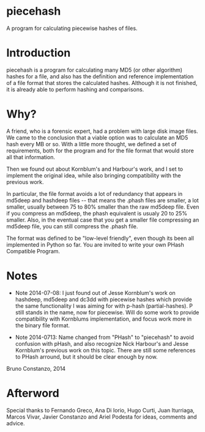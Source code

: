 piecehash
=========

A program for calculating piecewise hashes of files.

Introduction
============

piecehash is a program for calculating many MD5 (or other algorithm) hashes for a file, and also has
the definition and reference implementation of a file format that stores the calculated hashes.
Although it is not finished, it is already able to perform hashing and comparisons.

Why?
====

A friend, who is a forensic expert, had a problem with large disk image files. We came to the
conclusion that a viable option was to calculate an MD5 hash every MB or so. With a little more
thought, we defined a set of requirements, both for the program and for the file format that would
store all that information.

Then we found out about Kornblum's and Harbour's work, and I set to implement the original idea,
while also bringing compatibility with the previous work.

In particular, the file format avoids a lot of redundancy that appears in md5deep and hashdeep files
-- that means the .phash files are smaller, a lot smaller, usually between 75 to 80% smaller than
the raw md5deep file. Even if you compress an md5deep, the phash equivalent is usualy 20 to 25%
smaller. Also, in the eventual case that you get a smaller file compressing an md5deep file, you
can still compress the .phash file.

The format was defined to be "low-level friendly", even though its been all implemented in Python so
far. You are invited to write your own PHash Compatible Program.

Notes
=====

* Note 2014-07-08:
I just found out of Jesse Kornblum's work on hashdeep, md5deep and dc3dd with piecewise hashes
which provide the same functionality I was aiming for with p-hash (partial-hashes). P still
stands in the name, now for piecewise. Will do some work to provide compatibility with
Kornblums implementation, and focus work more in the binary file format.

* Note 2014-0713:
Name changed from "PHash" to "piecehash" to avoid confusion with pHash, and also recognize
Nick Harbour's and Jesse Kornblum's previous work on this topic.
There are still some references to PHash arround, but it should be clear enough by now.

Bruno Constanzo, 2014

Afterword
=========

Special thanks to Fernando Greco, Ana Di Iorio, Hugo Curti, Juan Iturriaga, Marcos Vivar, Javier
Constanzo and Ariel Podesta for ideas, comments and advice.